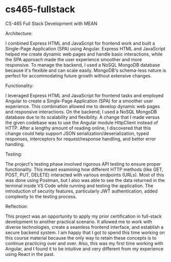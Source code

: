 # cs465-fullstack
CS-465 Full Stack Development with MEAN

Architecture:

I combined Express HTML and JavaScript for frontend work and built a Single-Page Application (SPA) using Angular. Express HTML and JavaScript helped me create dynamic web pages and handle basic interactions, while the SPA approach made the user experience smoother and more responsive. To manage the backend, I used a NoSQL MongoDB database because it's flexible and can scale easily. MongoDB's schema-less nature is perfect for accommodating future growth without extensive changes.

Functionality:

I leveraged Express HTML and JavaScript for frontend tasks and employed Angular to create a Single-Page Application (SPA) for a smoother user experience. This combination allowed me to develop dynamic web pages and responsive interactions. On the backend, I used a NoSQL MongoDB database due to its scalability and flexibility. A change that I made versus the given codebase was to use the Angular module HttpClient instead of HTTP. After a lengthy amount of reading online, I discovered that this change could help support JSON serialization/deserialization, typed responses, interceptors for request/response handling, and better error handling.

Testing:

The project's testing phase involved rigorous API testing to ensure proper functionality. This meant examining how different HTTP methods (like GET, POST, PUT, DELETE) interacted with various endpoints (URLs). Most of this was done using Postman, but I also was able to see the data returned in the terminal inside VS Code while running and testing the application. The introduction of security features, particularly JWT authentication, added complexity to the testing process. 

Reflection:

This project was an opportunity to apply my prior certification in full-stack development to another practical scenario. It allowed me to work with diverse technologies, create a seamless frontend interface, and establish a secure backend system. I am happy that I got to spend this time working on this course material because the only way to retain these concepts is to continue practicing over and over. Also, this was my first time working with Angular, and I found it to be intuitive and very different from my experience using React in the past. 
